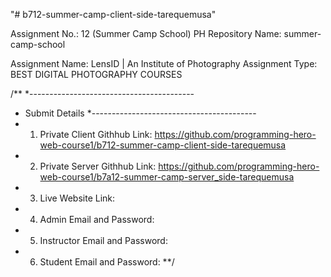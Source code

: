 "# b712-summer-camp-client-side-tarequemusa" 

Assignment No.: 12 (Summer Camp School)
PH Repository Name: summer-camp-school

Assignment Name: LensID | An Institute of Photography 
Assignment Type: BEST DIGITAL PHOTOGRAPHY COURSES

/**
*-----------------------------------------
* Submit Details
*-----------------------------------------
* 1. Private Client Githhub Link: https://github.com/programming-hero-web-course1/b712-summer-camp-client-side-tarequemusa
* 2. Private Server Githhub Link: https://github.com/programming-hero-web-course1/b7a12-summer-camp-server_side-tarequemusa
* 3. Live Website Link: 
* 4. Admin Email and Password: 
* 5. Instructor Email and Password: 
* 6. Student Email and Password: 
**/


		
		
		
		
		
		
		
